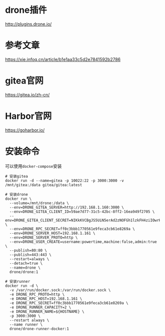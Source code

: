 # drone插件
http://plugins.drone.io/
# 参考文章
https://xie.infoq.cn/article/b1e1aa33c5d2e7841592b2786

# gitea官网

https://gitea.io/zh-cn/

# Harbor官网

https://goharbor.io/

# 安装命令

可以使用`docker-compose`安装
```shell script
# 安装gitea
docker run -d --name=gitea -p 10022:22 -p 3000:3000 -v /mnt/gitea:/data gitea/gitea:latest

# 安装drone
docker run \
  --volume=/mnt/drone:/data \
  --env=DRONE_GITEA_SERVER=http://192.168.1.160:3000 \
  --env=DRONE_GITEA_CLIENT_ID=59ae7d77-31c5-42bc-8ff2-16ea949f2705 \
  --env=DRONE_GITEA_CLIENT_SECRET=NIKkKVCBgJS5UiN5erAd2zNOFGh1lzkFH4ziIOwrHxQ= \
  --env=DRONE_RPC_SECRET=ff0c3bbb1770561e9feca3cb61e8269a \
  --env=DRONE_SERVER_HOST=192.168.1.161 \
  --env=DRONE_SERVER_PROTO=http \
  --env=DRONE_USER_CREATE=username:powertime,machine:false,admin:true \
  --publish=80:80 \
  --publish=443:443 \
  --restart=always \
  --detach=true \
  --name=drone \
  drone/drone:1
  
# 安装runner 
docker run -d \
  -v /var/run/docker.sock:/var/run/docker.sock \
  -e DRONE_RPC_PROTO=http \
  -e DRONE_RPC_HOST=192.168.1.161 \
  -e DRONE_RPC_SECRET=ff0c3bbb1770561e9feca3cb61e8269a \
  -e DRONE_RUNNER_CAPACITY=2 \
  -e DRONE_RUNNER_NAME=${HOSTNAME} \
  -p 3000:3000 \
  --restart always \
  --name runner \
  drone/drone-runner-docker:1
```
